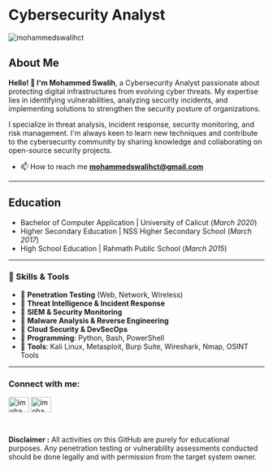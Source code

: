 # Cybersecurity Analyst

<img src="https://komarev.com/ghpvc/?username=mohammedswalihct&label=Profile%20views&color=0e75b6&style=flat" alt="mohammedswalihct" />

## About Me

**Hello! 👋 I'm Mohammed Swalih**, a Cybersecurity Analyst passionate about protecting digital infrastructures from evolving cyber threats. My expertise lies in identifying vulnerabilities, analyzing security incidents, and implementing solutions to strengthen the security posture of organizations.

I specialize in threat analysis, incident response, security monitoring, and risk management. I'm always keen to learn new techniques and contribute to the cybersecurity community by sharing knowledge and collaborating on open-source security projects.

- 📫 How to reach me **mohammedswalihct@gmail.com**

---

## Education
- Bachelor of Computer Application | University of Calicut (_March 2020_)
- Higher Secondary Education | NSS Higher Secondary School (_March 2017_)
- High School Education | Rahmath Public School (_March 2015_)

---

### 🔹 Skills & Tools
- 🔹 **Penetration Testing** (Web, Network, Wireless)
- 🔹 **Threat Intelligence & Incident Response**
- 🔹 **SIEM & Security Monitoring**
- 🔹 **Malware Analysis & Reverse Engineering**
- 🔹 **Cloud Security & DevSecOps**
- 🔹 **Programming**: Python, Bash, PowerShell
- 🔹 **Tools**: Kali Linux, Metasploit, Burp Suite, Wireshark, Nmap, OSINT Tools

---

<h3 align="left">Connect with me:</h3>
<p align="left">
<a href="https://linkedin.com/in/imohammedswalih" target="blank"><img align="center" src="https://raw.githubusercontent.com/rahuldkjain/github-profile-readme-generator/master/src/images/icons/Social/linked-in-alt.svg" alt="imohammedswalih" height="30" width="40" /></a>
<a href="https://twitter.com/imohammedswalih" target="blank"><img align="center" src="https://raw.githubusercontent.com/rahuldkjain/github-profile-readme-generator/master/src/images/icons/Social/twitter.svg" alt="imohammedswalih" height="30" width="40" /></a>
</p>
<br>

**Disclaimer :** All activities on this GitHub are purely for educational purposes. Any penetration testing or vulnerability assessments conducted should be done legally and with permission from the target system owner.

